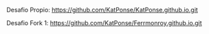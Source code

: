 Desafio Propio: https://github.com/KatPonse/KatPonse.github.io.git

Desafio Fork 1: https://github.com/KatPonse/Ferrmonroy.github.io.git
